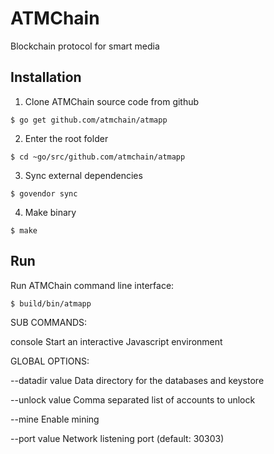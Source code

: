 # ATMChain
Blockchain protocol for smart media

## Installation

1. Clone ATMChain source code from github 

```
$ go get github.com/atmchain/atmapp
```

2. Enter the root folder

```
$ cd ~go/src/github.com/atmchain/atmapp
```

3. Sync external dependencies

```
$ govendor sync
```

4. Make binary

```
$ make
```

## Run

Run ATMChain command line interface:

```
$ build/bin/atmapp
```

SUB COMMANDS:

  console  Start an interactive Javascript environment

GLOBAL OPTIONS:

  --datadir value               Data directory for the databases and keystore
  
  --unlock value                Comma separated list of accounts to unlock

  --mine                        Enable mining
  
  --port value                  Network listening port (default: 30303)